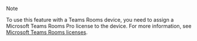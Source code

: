 > [!NOTE]
> To use this feature with a Teams Rooms device, you need to assign a Microsoft Teams Rooms Pro license to the device. For more information, see [Microsoft Teams Rooms licenses](rooms-licensing.md).